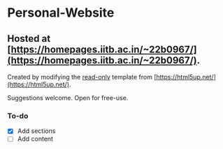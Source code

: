 # Personal-Website

## Hosted at [https://homepages.iitb.ac.in/~22b0967/](https://homepages.iitb.ac.in/~22b0967/).

Created by modifying the [read-only](https://html5up.net/read-only) template from [https://html5up.net/](https://html5up.net/).

Suggestions welcome. Open for free-use.

### To-do
- [X] Add sections
- [ ] Add content

